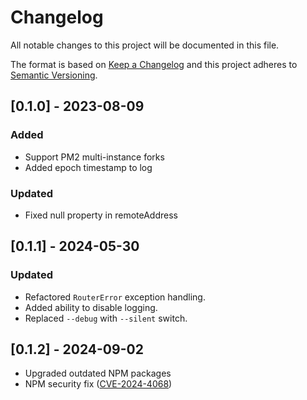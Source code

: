 # Changelog

All notable changes to this project will be documented in this file.

The format is based on [Keep a Changelog](https://keepachangelog.com/en/1.0.0) and this project adheres to [Semantic Versioning](https://semver.org/spec/v2.0.0.html).

## [0.1.0] - 2023-08-09

### Added

- Support PM2 multi-instance forks
- Added epoch timestamp to log

### Updated

- Fixed null property in remoteAddress

## [0.1.1] - 2024-05-30

### Updated

- Refactored `RouterError` exception handling.
- Added ability to disable logging.
- Replaced `--debug` with `--silent` switch.

## [0.1.2] - 2024-09-02

- Upgraded outdated NPM packages
- NPM security fix ([CVE-2024-4068](https://github.com/advisories/GHSA-grv7-fg5c-xmjg))

